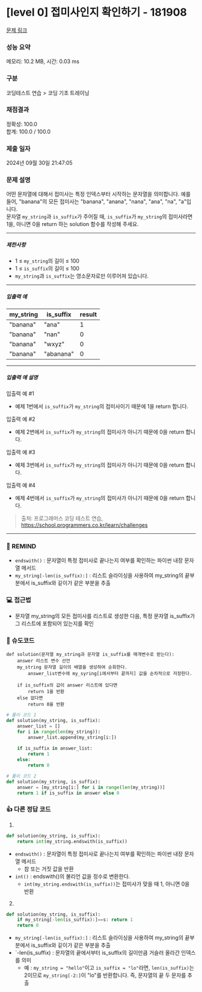 # [level 0] 접미사인지 확인하기 - 181908 

[문제 링크](https://school.programmers.co.kr/learn/courses/30/lessons/181908) 

### 성능 요약

메모리: 10.2 MB, 시간: 0.03 ms

### 구분

코딩테스트 연습 > 코딩 기초 트레이닝

### 채점결과

정확성: 100.0<br/>합계: 100.0 / 100.0

### 제출 일자

2024년 09월 30일 21:47:05

### 문제 설명

<p>어떤 문자열에 대해서 접미사는 특정 인덱스부터 시작하는 문자열을 의미합니다. 예를 들어, "banana"의 모든 접미사는 "banana", "anana", "nana", "ana", "na", "a"입니다.<br>
문자열 <code>my_string</code>과 <code>is_suffix</code>가 주어질 때, <code>is_suffix</code>가 <code>my_string</code>의 접미사라면 1을, 아니면 0을 return 하는 solution 함수를 작성해 주세요.</p>

<hr>

<h5>제한사항</h5>

<ul>
<li>1 ≤ <code>my_string</code>의 길이 ≤ 100</li>
<li>1 ≤ <code>is_suffix</code>의 길이 ≤ 100</li>
<li><code>my_string</code>과 <code>is_suffix</code>는 영소문자로만 이루어져 있습니다.</li>
</ul>

<hr>

<h5>입출력 예</h5>
<table class="table">
        <thead><tr>
<th>my_string</th>
<th>is_suffix</th>
<th>result</th>
</tr>
</thead>
        <tbody><tr>
<td>"banana"</td>
<td>"ana"</td>
<td>1</td>
</tr>
<tr>
<td>"banana"</td>
<td>"nan"</td>
<td>0</td>
</tr>
<tr>
<td>"banana"</td>
<td>"wxyz"</td>
<td>0</td>
</tr>
<tr>
<td>"banana"</td>
<td>"abanana"</td>
<td>0</td>
</tr>
</tbody>
      </table>
<hr>

<h5>입출력 예 설명</h5>

<p>입출력 예 #1</p>

<ul>
<li>예제 1번에서 <code>is_suffix</code>가 <code>my_string</code>의 접미사이기 때문에 1을 return 합니다.</li>
</ul>

<p>입출력 예 #2</p>

<ul>
<li>예제 2번에서 <code>is_suffix</code>가 <code>my_string</code>의 접미사가 아니기 때문에 0을 return 합니다.</li>
</ul>

<p>입출력 예 #3</p>

<ul>
<li>예제 3번에서 <code>is_suffix</code>가 <code>my_string</code>의 접미사가 아니기 때문에 0을 return 합니다.</li>
</ul>

<p>입출력 예 #4</p>

<ul>
<li>예제 4번에서 <code>is_suffix</code>가 <code>my_string</code>의 접미사가 아니기 때문에 0을 return 합니다.</li>
</ul>


> 출처: 프로그래머스 코딩 테스트 연습, https://school.programmers.co.kr/learn/challenges
---
### 🤔 REMIND
- `endswith()` : 문자열이 특정 접미사로 끝나는지 여부를 확인하는 파이썬 내장 문자열 메서드
- `my_string[-len(is_suffix):]` : 리스트 슬라이싱을 사용하여 my_string의 끝부분에서 is_suffix와 깉이가 같은 부분을 추출

### 💻 접근법
- 문자열 my_string의 모든 접미사를 리스트로 생성한 다음, 특정 문자열 is_suffix가 그 리스트에 포함되어 있는지를 확인

### 📝 슈도코드
```
def solution(문자열 my_string과 문자열 is_suffix를 매개변수로 받는다):
    answer 리스트 변수 선언
    my_string 문자열 길이의 배열을 생성하여 순회한다.
        answer_list변수에 my_syring[i에서부터 끝까지] 값을 순차적으로 저장한다.

    if is_suffix의 값이 answer 리스트에 있다면
        return 1을 반환
    else 없다면
        return 0을 반환
```
```python
# 풀이 코드 1
def solution(my_string, is_suffix):
    answer_list = []
    for i in range(len(my_string)):
        answer_list.append(my_string[i:])
    
    if is_suffix in answer_list:
        return 1
    else:
        return 0
```
```python
# 풀이 코드 2
def solution(my_string, is_suffix):
    answer = [my_string[i:] for i in range(len(my_string))]
    return 1 if is_suffix in answer else 0
```

### 👍 다른 정답 코드
1.
```python
def solution(my_string, is_suffix):
    return int(my_string.endswith(is_suffix))
```
- `endswith()` : 문자열이 특정 접미사로 끝나는지 여부를 확인하는 파이썬 내장 문자열 메서드
    - 참 또는 거짓 값을 반환
- `int()` : endswith()의 불리언 값을 정수로 변환한다.
    - `int(my_string.endswith(is_suffix))`는 접미사가 맞을 때 1, 아니면 0을 반환 
2.
```python
def solution(my_string, is_suffix):
    if my_string[-len(is_suffix):]==s: return 1
    return 0
```
- `my_string[-len(is_suffix):]` : 리스트 슬라이싱을 사용하여 my_string의 끝부분에서 is_suffix와 깉이가 같은 부분을 추출
- `-len(is_suffix) : 문자열의 끝에서부터 is_suffix의 길이만큼 거슬러 올라간 인덱스를 의미
    - 예 : `my_string = "hello"`이고 `is_suffix = "lo"`라면, `len(is_suffix)`는 2이므로 `my_string[-2:]`이 "lo"를 반환합니다. 즉, 문자열의 끝 두 문자를 추출
